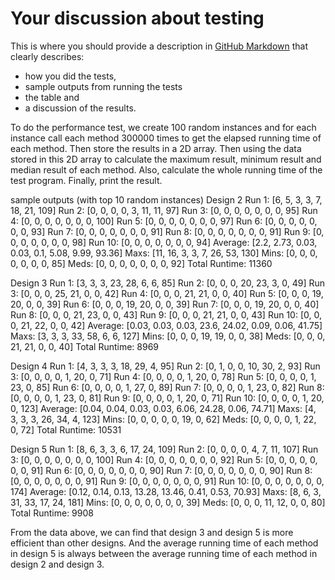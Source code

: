 
# Your discussion about testing

This is where you should provide a description in
[GitHub Markdown](https://guides.github.com/features/mastering-markdown/)
that clearly describes:

* how you did the tests,
* sample outputs from running the tests
* the table and
* a discussion of the results.

To do the performance test, we create 100 random instances and for each instance call each method 300000 times to get the elapsed running time of each method. Then store the results in a 2D array. Then using the data stored in this 2D array to calculate the maximum result, minimum result and median result of each method. Also, calculate the whole running time of the test program. Finally, print the result.

sample outputs (with top 10 random instances)
Design 2
Run 1: [6, 5, 3, 3, 7, 18, 21, 109]
Run 2: [0, 0, 0, 0, 3, 11, 11, 97]
Run 3: [0, 0, 0, 0, 0, 0, 0, 95]
Run 4: [0, 0, 0, 0, 0, 0, 0, 100]
Run 5: [0, 0, 0, 0, 0, 0, 0, 97]
Run 6: [0, 0, 0, 0, 0, 0, 0, 93]
Run 7: [0, 0, 0, 0, 0, 0, 0, 91]
Run 8: [0, 0, 0, 0, 0, 0, 0, 91]
Run 9: [0, 0, 0, 0, 0, 0, 0, 98]
Run 10: [0, 0, 0, 0, 0, 0, 0, 94]
Average: [2.2, 2.73, 0.03, 0.03, 0.1, 5.08, 9.99, 93.36]
Maxs: [11, 16, 3, 3, 7, 26, 53, 130]
Mins: [0, 0, 0, 0, 0, 0, 0, 85]
Meds: [0, 0, 0, 0, 0, 0, 0, 92]
Total Runtime: 11360

Design 3
Run 1: [3, 3, 3, 23, 28, 6, 6, 85]
Run 2: [0, 0, 0, 20, 23, 3, 0, 49]
Run 3: [0, 0, 0, 25, 21, 0, 0, 42]
Run 4: [0, 0, 0, 21, 21, 0, 0, 40]
Run 5: [0, 0, 0, 19, 20, 0, 0, 39]
Run 6: [0, 0, 0, 19, 20, 0, 0, 39]
Run 7: [0, 0, 0, 19, 20, 0, 0, 40]
Run 8: [0, 0, 0, 21, 23, 0, 0, 43]
Run 9: [0, 0, 0, 21, 21, 0, 0, 43]
Run 10: [0, 0, 0, 21, 22, 0, 0, 42]
Average: [0.03, 0.03, 0.03, 23.6, 24.02, 0.09, 0.06, 41.75]
Maxs: [3, 3, 3, 33, 58, 6, 6, 127]
Mins: [0, 0, 0, 19, 19, 0, 0, 38]
Meds: [0, 0, 0, 21, 21, 0, 0, 40]
Total Runtime: 8969

Design 4
Run 1: [4, 3, 3, 3, 18, 29, 4, 95]
Run 2: [0, 1, 0, 0, 10, 30, 2, 93]
Run 3: [0, 0, 0, 0, 1, 20, 0, 71]
Run 4: [0, 0, 0, 0, 1, 20, 0, 78]
Run 5: [0, 0, 0, 0, 1, 23, 0, 85]
Run 6: [0, 0, 0, 0, 1, 27, 0, 89]
Run 7: [0, 0, 0, 0, 1, 23, 0, 82]
Run 8: [0, 0, 0, 0, 1, 23, 0, 81]
Run 9: [0, 0, 0, 0, 1, 20, 0, 71]
Run 10: [0, 0, 0, 0, 1, 20, 0, 123]
Average: [0.04, 0.04, 0.03, 0.03, 6.06, 24.28, 0.06, 74.71]
Maxs: [4, 3, 3, 3, 26, 34, 4, 123]
Mins: [0, 0, 0, 0, 0, 19, 0, 62]
Meds: [0, 0, 0, 0, 1, 22, 0, 72]
Total Runtime: 10531

Design 5
Run 1: [8, 6, 3, 3, 6, 17, 24, 109]
Run 2: [0, 0, 0, 0, 4, 7, 11, 107]
Run 3: [0, 0, 0, 0, 0, 0, 0, 100]
Run 4: [0, 0, 0, 0, 0, 0, 0, 92]
Run 5: [0, 0, 0, 0, 0, 0, 0, 91]
Run 6: [0, 0, 0, 0, 0, 0, 0, 90]
Run 7: [0, 0, 0, 0, 0, 0, 0, 90]
Run 8: [0, 0, 0, 0, 0, 0, 0, 91]
Run 9: [0, 0, 0, 0, 0, 0, 0, 91]
Run 10: [0, 0, 0, 0, 0, 0, 0, 174]
Average: [0.12, 0.14, 0.13, 13.28, 13.46, 0.41, 0.53, 70.93]
Maxs: [8, 6, 3, 31, 33, 17, 24, 181]
Mins: [0, 0, 0, 0, 0, 0, 0, 39]
Meds: [0, 0, 0, 11, 12, 0, 0, 80]
Total Runtime: 9908

From the data above, we can find that design 3 and design 5 is more efficient than other designs. And the average running time of each method in design 5 is always between the average running time of each method in design 2 and design 3.
